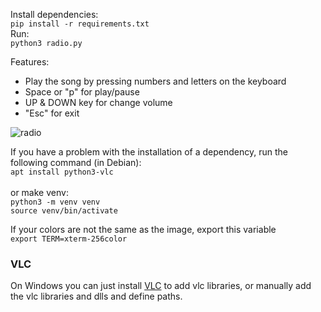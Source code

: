 Install dependencies:\
```pip install -r requirements.txt```\
Run:\
```python3 radio.py```

Features:
- Play the song by pressing numbers and letters on the keyboard
- Space or "p" for play/pause
- UP & DOWN key for change volume
- "Esc" for exit

![radio](https://github.com/seyedmahdi4/radio/blob/main/img2.png/?raw=true)


If you have a problem with the installation of a dependency, run the following command (in Debian):\
```apt install python3-vlc```\
\
or make venv:\
```python3 -m venv venv```\
```source venv/bin/activate```

If your colors are not the same as the image, export this variable\
```export TERM=xterm-256color```

### VLC 
On Windows you can just install [VLC](https://www.videolan.org/vlc/download-windows.html) to add vlc libraries, or manually
add the vlc libraries and dlls and define paths.
